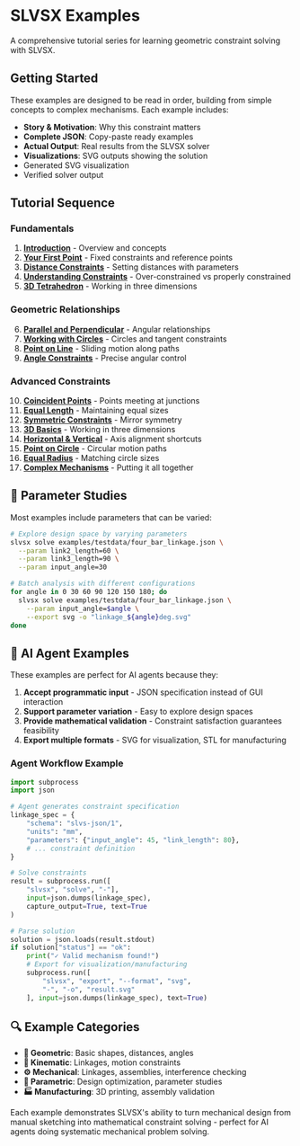 # SLVSX Examples

A comprehensive tutorial series for learning geometric constraint solving with SLVSX.

## Getting Started

These examples are designed to be read in order, building from simple concepts to complex mechanisms. Each example includes:

- **Story & Motivation**: Why this constraint matters
- **Complete JSON**: Copy-paste ready examples
- **Actual Output**: Real results from the SLVSX solver
- **Visualizations**: SVG outputs showing the solution 
- Generated SVG visualization
- Verified solver output

## Tutorial Sequence

### Fundamentals
1. **[Introduction](00_introduction.md)** - Overview and concepts
2. **[Your First Point](01_first_point.md)** - Fixed constraints and reference points
3. **[Distance Constraints](02_distance_constraint.md)** - Setting distances with parameters
4. **[Understanding Constraints](03_constraints.md)** - Over-constrained vs properly constrained
5. **[3D Tetrahedron](04_3d_tetrahedron.md)** - Working in three dimensions

### Geometric Relationships
6. **[Parallel and Perpendicular](05_parallel_perpendicular.md)** - Angular relationships
7. **[Working with Circles](06_circles.md)** - Circles and tangent constraints
8. **[Point on Line](07_point_on_line.md)** - Sliding motion along paths
9. **[Angle Constraints](08_angles.md)** - Precise angular control

### Advanced Constraints
10. **[Coincident Points](09_coincident.md)** - Points meeting at junctions
11. **[Equal Length](10_equal_length.md)** - Maintaining equal sizes
12. **[Symmetric Constraints](11_symmetric.md)** - Mirror symmetry
13. **[3D Basics](12_3d_basics.md)** - Working in three dimensions
14. **[Horizontal & Vertical](13_horizontal_vertical.md)** - Axis alignment shortcuts
15. **[Point on Circle](14_point_on_circle.md)** - Circular motion paths
16. **[Equal Radius](15_equal_radius.md)** - Matching circle sizes
17. **[Complex Mechanisms](16_complex_mechanisms.md)** - Putting it all together


## 📐 Parameter Studies

Most examples include parameters that can be varied:

```bash
# Explore design space by varying parameters
slvsx solve examples/testdata/four_bar_linkage.json \
  --param link2_length=60 \
  --param link3_length=90 \
  --param input_angle=30

# Batch analysis with different configurations
for angle in 0 30 60 90 120 150 180; do
  slvsx solve examples/testdata/four_bar_linkage.json \
    --param input_angle=$angle \
    --export svg -o "linkage_${angle}deg.svg"
done
```

## 🎯 AI Agent Examples

These examples are perfect for AI agents because they:

1. **Accept programmatic input** - JSON specification instead of GUI interaction
2. **Support parameter variation** - Easy to explore design spaces
3. **Provide mathematical validation** - Constraint satisfaction guarantees feasibility
4. **Export multiple formats** - SVG for visualization, STL for manufacturing

### Agent Workflow Example

```python
import subprocess
import json

# Agent generates constraint specification
linkage_spec = {
    "schema": "slvs-json/1",
    "units": "mm", 
    "parameters": {"input_angle": 45, "link_length": 80},
    # ... constraint definition
}

# Solve constraints
result = subprocess.run([
    "slvsx", "solve", "-"], 
    input=json.dumps(linkage_spec),
    capture_output=True, text=True
)

# Parse solution
solution = json.loads(result.stdout)
if solution["status"] == "ok":
    print("✓ Valid mechanism found!")
    # Export for visualization/manufacturing
    subprocess.run([
        "slvsx", "export", "--format", "svg", 
        "-", "-o", "result.svg"
    ], input=json.dumps(linkage_spec), text=True)
```

## 🔍 Example Categories

- **📏 Geometric**: Basic shapes, distances, angles
- **🔗 Kinematic**: Linkages, motion constraints  
- **⚙️ Mechanical**: Linkages, assemblies, interference checking
- **📐 Parametric**: Design optimization, parameter studies
- **🏭 Manufacturing**: 3D printing, assembly validation

Each example demonstrates SLVSX's ability to turn mechanical design from manual sketching into mathematical constraint solving - perfect for AI agents doing systematic mechanical problem solving.